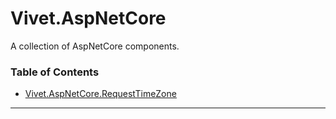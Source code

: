 # Vivet.AspNetCore
A collection of AspNetCore components.  

### Table of Contents
* [Vivet.AspNetCore.RequestTimeZone](#vivetaspnetCorerequesttimeZone)  


***
